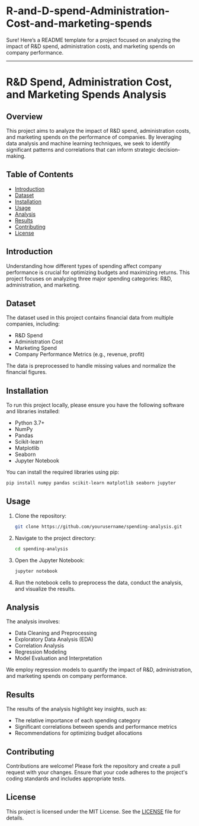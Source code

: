 # R-and-D-spend-Administration-Cost-and-marketing-spends
Sure! Here’s a README template for a project focused on analyzing the impact of R&D spend, administration costs, and marketing spends on company performance.

---

# R&D Spend, Administration Cost, and Marketing Spends Analysis

## Overview
This project aims to analyze the impact of R&D spend, administration costs, and marketing spends on the performance of companies. By leveraging data analysis and machine learning techniques, we seek to identify significant patterns and correlations that can inform strategic decision-making.

## Table of Contents
- [Introduction](#introduction)
- [Dataset](#dataset)
- [Installation](#installation)
- [Usage](#usage)
- [Analysis](#analysis)
- [Results](#results)
- [Contributing](#contributing)
- [License](#license)

## Introduction
Understanding how different types of spending affect company performance is crucial for optimizing budgets and maximizing returns. This project focuses on analyzing three major spending categories: R&D, administration, and marketing.

## Dataset
The dataset used in this project contains financial data from multiple companies, including:
- R&D Spend
- Administration Cost
- Marketing Spend
- Company Performance Metrics (e.g., revenue, profit)

The data is preprocessed to handle missing values and normalize the financial figures.

## Installation
To run this project locally, please ensure you have the following software and libraries installed:

- Python 3.7+
- NumPy
- Pandas
- Scikit-learn
- Matplotlib
- Seaborn
- Jupyter Notebook

You can install the required libraries using pip:

```bash
pip install numpy pandas scikit-learn matplotlib seaborn jupyter
```

## Usage
1. Clone the repository:
   ```bash
   git clone https://github.com/yourusername/spending-analysis.git
   ```
2. Navigate to the project directory:
   ```bash
   cd spending-analysis
   ```
3. Open the Jupyter Notebook:
   ```bash
   jupyter notebook
   ```
4. Run the notebook cells to preprocess the data, conduct the analysis, and visualize the results.

## Analysis
The analysis involves:
- Data Cleaning and Preprocessing
- Exploratory Data Analysis (EDA)
- Correlation Analysis
- Regression Modeling
- Model Evaluation and Interpretation

We employ regression models to quantify the impact of R&D, administration, and marketing spends on company performance.

## Results
The results of the analysis highlight key insights, such as:
- The relative importance of each spending category
- Significant correlations between spends and performance metrics
- Recommendations for optimizing budget allocations

## Contributing
Contributions are welcome! Please fork the repository and create a pull request with your changes. Ensure that your code adheres to the project's coding standards and includes appropriate tests.

## License
This project is licensed under the MIT License. See the [LICENSE](LICENSE) file for details.
